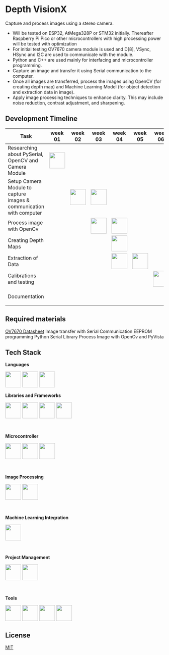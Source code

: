 # Depth VisionX

Capture and process images using a stereo camera.

- Will be tested on ESP32, AtMega328P or STM32 initially. Thereafter Raspberry Pi Pico or other microcontrollers with high processing power will be tested with optimization
- For initial testing OV7670 camera module is used and D[8], VSync, HSync and I2C are used to communicate with the module.
- Python and C++ are used mainly for interfacing and microcontroller programming.
- Capture an image and transfer it using Serial communication to the computer.
- Once all images are transferred, process the images using OpenCV (for creating depth map) and Machine Learning Model (for object detection and extraction data in image).
- Apply image processing techniques to enhance clarity. This may include noise reduction, contrast adjustment, and sharpening.

## Development Timeline

| Task                                                                                  | week 01                   | week 02                   | week 03                   | week 04                   | week 05                   | week 06                   | week 07                   | week 08                   | 
| ------------------------------------------------------------------------------------- | ------------------------- | ------------------------- | ------------------------- | ------------------------- | ------------------------- | ------------------------- | ------------------------- | ------------------------- |
| Researching about PySerial, OpenCV and Camera Module |<img height="50" src="https://github.com/TharushaDinujaya/Depth-VisionX/blob/main/assets/arrow.png">| | | | | | | |
| Setup Camera Module to capture images & communication with computer| |<img height="50" src="https://github.com/TharushaDinujaya/Depth-VisionX/blob/main/assets/arrow.png">|<img height="50" src="https://github.com/TharushaDinujaya/Depth-VisionX/blob/main/assets/arrow.png">| | | | |
| Process image with OpenCv | | |<img height="50" src="https://github.com/TharushaDinujaya/Depth-VisionX/blob/main/assets/arrow.png">|<img height="50" src="https://github.com/TharushaDinujaya/Depth-VisionX/blob/main/assets/arrow.png">| | | |
| Creating Depth Maps | | | |<img height="50" src="https://github.com/TharushaDinujaya/Depth-VisionX/blob/main/assets/arrow.png">| | | |
| Extraction of Data | | | |<img height="50" src="https://github.com/TharushaDinujaya/Depth-VisionX/blob/main/assets/arrow.png">|<img height="50" src="https://github.com/TharushaDinujaya/Depth-VisionX/blob/main/assets/arrow.png">| | |
| Calibrations and testing | | | | | |<img height="50" src="https://github.com/TharushaDinujaya/Depth-VisionX/blob/main/assets/arrow.png">| |
| Documentation | | | | | | |<img height="50" src="https://github.com/TharushaDinujaya/Depth-VisionX/blob/main/assets/arrow.png">|

## Required materials

[OV7670 Datasheet](https://www.electronicscomp.com/datasheet/ov7670-sensor-datasheet.pdf)
Image transfer with Serial Communication
EEPROM programming
Python Serial Library
Process Image with OpenCv and PyVista

## Tech Stack
**Languages**
<br/>
<p aplign="center">
<img height="50" src="https://github.com/TharushaDinujaya/Depth-VisionX/blob/main/assets/c.png">
<img height="50" src="https://github.com/TharushaDinujaya/Depth-VisionX/blob/main/assets/cpp.png">
<img height="50" src="https://github.com/TharushaDinujaya/Depth-VisionX/blob/main/assets/python.png">
</p>

**Libraries and Frameworks**
<br/>
<p aplign="center">
<img height="50" src="https://github.com/TharushaDinujaya/Depth-VisionX/blob/main/assets/arduino.png">
<img height="50" src="https://github.com/TharushaDinujaya/Depth-VisionX/blob/main/assets/matplotlib.png">
<img height="50" src="https://github.com/TharushaDinujaya/Depth-VisionX/blob/main/assets/numpy.png">
<img height="50" src="https://github.com/TharushaDinujaya/Depth-VisionX/blob/main/assets/pyserial.png">
</p>

<br/>

**Microcontroller** 
<p aplign="center">
<img height="50" src="https://github.com/TharushaDinujaya/Depth-VisionX/blob/main/assets/avr.png">
<img height="50" src="https://github.com/TharushaDinujaya/Depth-VisionX/blob/main/assets/espressif.png">
<img height="50" src="https://github.com/TharushaDinujaya/Depth-VisionX/blob/main/assets/raspberrypi.png">
</p>

<br/>

**Image Processing** 
<p aplign="center">
<img height="50" src="https://github.com/TharushaDinujaya/Depth-VisionX/blob/main/assets/opencv.png">
<img height="50" src="https://github.com/TharushaDinujaya/Depth-VisionX/blob/main/assets/pyvista.png">
</p>

<br/>

**Machine Learning Integration** 
<p aplign="center">
<img height="50" src="https://github.com/TharushaDinujaya/Depth-VisionX/blob/main/assets/tensorflow.png">
</p>

<br/>

**Project Management**  
<p aplign="center">
<img height="50" src="https://github.com/TharushaDinujaya/Depth-VisionX/blob/main/assets/git.png">
<img height="50" src="https://github.com/TharushaDinujaya/Depth-VisionX/blob/main/assets/github.png">
</p>

<br/>

**Tools**
<p aplign="center">
<img height="50" src="https://github.com/TharushaDinujaya/Depth-VisionX/blob/main/assets/jupyter.png">
<img height="50" src="https://github.com/TharushaDinujaya/Depth-VisionX/blob/main/assets/conda.png">
<img height="50" src="https://github.com/TharushaDinujaya/Depth-VisionX/blob/main/assets/pycharm.png">
<img height="50" src="https://github.com/TharushaDinujaya/Depth-VisionX/blob/main/assets/vscode.png">
</p>

## License

[MIT](https://choosealicense.com/licenses/mit/)
